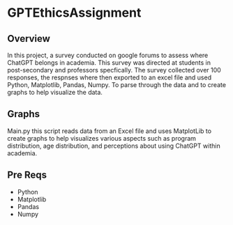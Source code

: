 # GPTEthicsAssignment

## Overview
In this project, a survey conducted on google forums to assess where ChatGPT belongs in academia. This survey was directed at students in post-secondary and professors specfically. The survey collected over 100 responses, the respnses where then exported to an excel file and used Python, Matplotlib, Pandas, Numpy. To parse through the data and to create graphs to help visualize the data. 

## Graphs
 Main.py this script reads data from an Excel file and uses MatplotLib to create graphs to help visualizes various aspects such as program distribution, age distribution, and perceptions about using ChatGPT within academia. 

## Pre Reqs
- Python
- Matplotlib
- Pandas
- Numpy
